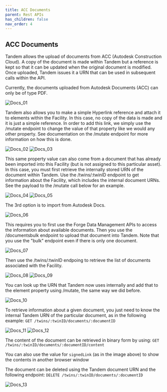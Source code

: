 ```yaml
---
title: ACC Documents
parent: Rest APIs
has_children: false
nav_order: 4
---
```

## ACC Documents

Tandem allows the upload of documents from ACC (Autodesk Construction Cloud). A copy of the document is made within Tandem but a reference is kept so that it can be updated when the original document is modified.  Once uploaded, Tandem issues it a URN that can be used in subsequent calls within the API.

Currently, the documents uploaded from Autodesk Documents (ACC) can only be of type PDF.

![Docs_01](../img/docs_01.png)

Tandem also allows you to make a simple Hyperlink reference and attach it to elements within the Facility.  In this case, no copy of the data is made and it is just a simple reference.  In order to add this link, we simply use the /mutate endpoint to change the value of that property like we would any other property.  See documentation on the /mutate endpoint for more information on how this is done.

![Docs_02](../img/docs_02.png)
![Docs_03](../img/docs_03.png)

This same property value can also come from a document that has already been imported into this Facility (but is not assigned to this particular asset).  In this case, you must first retrieve the internally stored URN of the document within Tandem. Use the /twins/:twinID endpoint to get information about the Facility, which includes the internal document URNs. See the payload to the /mutate call below for an example.

![Docs_04](../img/docs_04.png)
![Docs_05](../img/docs_05.png)

The 3rd option is to import from Autodesk Docs.

![Docs_06](../img/docs_06.png)

This requires you to first use the Forge Data Management APIs to access the information about available documents.  Then you use the /documentsbulk endpoint to upload that document into Tandem. Note that you use the "bulk" endpoint even if there is only one document.

![Docs_07](../img/docs_07.png)

Then use the /twins/:twinID endpoing to retrieve the list of documents associated with the Facility.

![Docs_08](../img/docs_08.png)
![Docs_09](../img/docs_09.png)

You can look up the URN that Tandem now uses internally and add that to the element property using /mutate, the same way we did before.

![Docs_10](../img/docs_10.png)

To retrieve information about a given document, you just need to know the internal Tandem URN of the particular document, as in the following example: `GET /twins/:twinID/documents/:documentID`   

![Docs_11](../img/docs_11.png)
![Docs_12](../img/docs_12.png)

The content of the document can be retrieved in binary form by using: `GET /twins/:twinID/documents/:documentID/content`  

You can also use the value for `signedLink` (as in the image above) to show the contents in another browser window

The document can be deleted using the Tandem document URN and the following endpoint: `DELETE /twins/:twinID/documents/:documentID`

![Docs_13](../img/docs_13.png)
